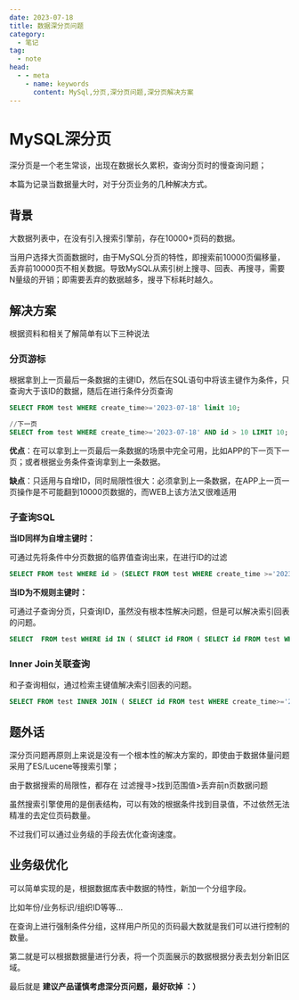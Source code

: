 ```yaml
---
date: 2023-07-18
title: 数据深分页问题
category: 
  - 笔记
tag:
  - note
head:
  - - meta
    - name: keywords
      content: MySql,分页,深分页问题,深分页解决方案
---
```

# MySQL深分页

深分页是一个老生常谈，出现在数据长久累积，查询分页时的慢查询问题；

本篇为记录当数据量大时，对于分页业务的几种解决方式。

## 背景

大数据列表中，在没有引入搜索引擎前，存在10000+页码的数据。

当用户选择大页面数据时，由于MySQL分页的特性，即搜索前10000页偏移量，丢弃前10000页不相关数据。导致MySQL从索引树上搜寻、回表、再搜寻，需要N量级的开销；即需要丢弃的数据越多，搜寻下标耗时越久。

## 解决方案

根据资料和相关了解简单有以下三种说法

### 分页游标

根据拿到上一页最后一条数据的主键ID，然后在SQL语句中将该主键作为条件，只查询大于该ID的数据，随后在进行条件分页查询

```sql
SELECT FROM test WHERE create_time>='2023-07-18' limit 10;

//下一页
SELECT from test WHERE create_time>='2023-07-18' AND id > 10 LIMIT 10;


```

**优点**：在可以拿到上一页最后一条数据的场景中完全可用，比如APP的下一页下一页；或者根据业务条件查询拿到上一条数据。

**缺点**：只适用与自增ID，同时局限性很大：必须拿到上一条数据，在APP上一页一页操作是不可能翻到10000页数据的，而WEB上该方法又很难适用

### 子查询SQL

**当ID同样为自增主键时：**

可通过先将条件中分页数据的临界值查询出来，在进行ID的过滤

```sql
SELECT FROM test WHERE id > (SELECT FROM test WHERE create_time >='2023-7-18' LIMIT 1) LIMIT 10000,10
```

**当ID为不规则主键时：**

可通过子查询分页，只查询ID，虽然没有根本性解决问题，但是可以解决索引回表的问题。

```sql
SELECT  FROM test WHERE id IN ( SELECT id FROM ( SELECT id FROM test WHERE create_time>='2023-07-18' LIMIT 100000,10 ) as t);
```

### Inner Join关联查询

和子查询相似，通过检索主键值解决索引回表的问题。

```sql
SELECT FROM test INNER JOIN ( SELECT id FROM test WHERE create_time>='2023-07-18'     LIMIT 100000,10) AS t ON test.id=t.id;
```

## 题外话

深分页问题再原则上来说是没有一个根本性的解决方案的，即使由于数据体量问题采用了ES/Lucene等搜索引擎；

由于数据搜索的局限性，都存在 过滤搜寻>找到范围值>丢弃前n页数据问题

虽然搜索引擎使用的是倒表结构，可以有效的根据条件找到目录值，不过依然无法精准的去定位页码数量。

不过我们可以通过业务级的手段去优化查询速度。

## 业务级优化

可以简单实现的是，根据数据库表中数据的特性，新加一个分组字段。

比如年份/业务标识/组织ID等等...

在查询上进行强制条件分组，这样用户所见的页码最大数就是我们可以进行控制的数量。

第二就是可以根据数据量进行分表，将一个页面展示的数据根据分表去划分新旧区域。

最后就是 **建议产品谨慎考虑深分页问题，最好砍掉 ：）**
